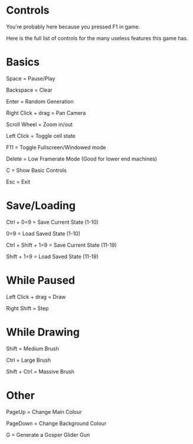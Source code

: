 # Controls

You're probably here because you pressed F1 in game.

Here is the full list of controls for the many useless features this game has.

# Basics

Space = Pause/Play

Backspace = Clear

Enter = Random Generation

Right Click + drag = Pan Camera

Scroll Wheel = Zoom in/out

Left Click = Toggle cell state

F11 = Toggle Fullscreen/Windowed mode

Delete = Low Framerate Mode
 (Good for lower end machines)

C = Show Basic Controls

Esc = Exit


# Save/Loading

Ctrl + 0=9 = Save Current State (1-10)

0=9 = Load Saved State (1-10)

Ctrl + Shift + 1=9 = Save Current State (11-19)

Shift + 1=9 = Load Saved State (11-19)


# While Paused

Left Click + drag = Draw

Right Shift = Step


# While Drawing

Shift = Medium Brush

Ctrl = Large Brush

Shift + Ctrl = Massive Brush


# Other

PageUp = Change Main Colour

PageDown = Change Background Colour

G = Generate a Gosper Glider Gun